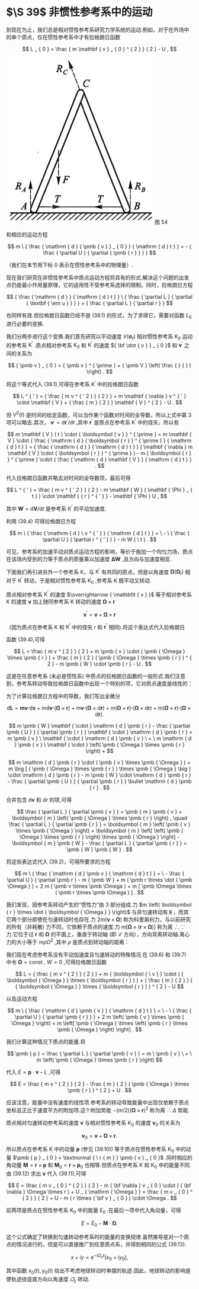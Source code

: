 # $\S 39$ 非惯性参考系中的运动

到现在为止，我们总是相对惯性参考系研究力学系统的运动.例如，对于在外场中的单个质点，仅在惯性参考系中才有拉格朗日函数

$$
L _ { 0 } = \frac { m \mathbf { v } _ { 0 } ^ { 2 } } { 2 } - U ,
$$

![](images/f72715347d997257a85a319d0d18e05516279a04b2aea4b83d8e3b765472405d.jpg)
图 54

和相应的运动方程

$$
m \ { \frac { \mathrm { d } { \pmb { v } } _ { 0 } } { \mathrm { d } t } } = - { \frac { \partial U } { \partial { \pmb { r } } } }
$$

（我们在本节用下标 0 表示在惯性参考系中的物理量）.

现在我们研究在非惯性参考系中质点运动方程将具有的形式.解决这个问题的出发点仍是最小作用量原理，它的适用性不受参考系选择的限制，同时，拉格朗日方程

$$
{ \frac { \mathrm { d } } { \mathrm { d } t } } \ { \frac { \partial L } { \partial { \textbf { \em u } } } } = { \frac { \partial L } { \partial r } }
$$

也同样有效.但拉格朗日函数已经不是 (39.1) 的形式，为了求得它，需要对函数 $L _ { 0 }$ 进行必要的变换.

我们分两步进行这个变换.我们首先研究以平动速度 $\mathbf { } V ( \mathbf { \sigma } _ { t } )$ 相对惯性参考系 $\mathrm { K } _ { 0 }$ 运动的参考系 $\mathrm { K } ^ { \prime }$ .质点相对参考系 $\mathrm { K } _ { 0 }$ 和 $\mathrm { K } ^ { \prime }$ 的速度 ${ \bf \dot { v } } _ { 0 }$ 和 ${ \pmb v } ^ { \prime }$ 之间的关系为

$$
{ \pmb v } _ { 0 } = { \pmb v } ^ { \prime } + { \pmb V } \left( \frac { } { } t \right) .
$$

将这个等式代入 (39.1),可得在参考系 $\mathrm { K } ^ { \prime }$ 中的拉格朗日函数

$$
L ^ { ' } = { \frac { m v ^ { ' 2 } } { 2 } } + m \mathbf { \nabla } v ^ { ' } \cdot \mathbf { V } + { \frac { m } { 2 } } \mathbf { V } ^ { 2 } - U .
$$

但 $V ^ { 2 } ( t )$ 是时间的给定函数，可以当作某个函数对时间的全导数，所以上式中第 3 项可以略去.其次， ${ \pmb v } ^ { \prime } = \mathrm { d } { \pmb r } ^ { \prime } / \mathrm { d } t$ ,其中 $\boldsymbol { r } ^ { \prime }$ 是质点在参考系 $\mathrm { K } ^ { \prime }$ 中的径矢，所以有

$$
m \mathbf { V } ( t ) \cdot { \boldsymbol { v } } ^ { \prime } = m \mathbf { V } \cdot { \frac { \mathrm { d } { \boldsymbol { r } } ^ { \prime } } { \mathrm { d } t } } = { \frac { \mathrm { d } } { \mathrm { d } t } } ( \mathbf { \nabla } m \mathbf { V } \cdot { \boldsymbol { r } } ^ { \prime } ) - m { \boldsymbol { r } } ^ { \prime } \cdot { \frac { \mathrm { d } \mathbf { V } } { \mathrm { d } t } } .
$$

代入拉格朗日函数并略去对时间的全导数项，最后可得

$$
L ^ { ' } = \frac { m v ^ { ' 2 } } { 2 } - m \mathbf { W } ( \mathbf { \Phi } _ { t } ) \cdot \mathbf { { r } ^ { ' } } - \mathbf { \Phi } U ,
$$

其中 $\pmb { W } = \mathrm { d } \pmb { V } / \mathrm { d } t$ 是参考系 $\mathrm { K } ^ { \prime }$ 的平动加速度.

利用 (39.4) 可得拉格朗日方程

$$
m \ { \frac { \mathrm { d } \ v ^ { ' } } { \mathrm { d } t } } = \ - \ { \frac { \partial U } { \partial r ^ { ' } } } - m W ( \ t ) .
$$

可见，参考系的加速平动对质点运动方程的影响，等价于施加一个均匀力场，质点在该场内受到的力等于质点的质量乘以加速度 $\mathbf { \Delta } \mathbf { W }$ ,且方向与加速度相反.

下面我们再引进另外一个参考系 K，与 $\mathrm { K } ^ { \prime }$ 有共同的原点，但是以角速度 $\pmb { \Omega } \left( \mathbf { \Omega } _ { t } \right)$ 相对于 $\mathrm { K } ^ { \prime }$ 转动，于是相对惯性参考系 $\mathrm { K } _ { 0 }$ ,参考系 $\mathrm { K }$ 既平动又转动.

质点相对参考系 $\mathrm { K } ^ { \prime }$ 的速度 $\overrightarrow { \mathbfit { v } }$ 等于相对参考系 K 的速度 $\pmb { v }$ 加上随同参考系 K 转动的速度 $\pmb { \Omega } \times \pmb { r }$

$$
{ \pmb v } ^ { \prime } = { \pmb v } + { \pmb \Omega } \times { \pmb r }
$$

（因为质点在参考系 K 和 $\mathrm { K } ^ { \prime }$ 中的径矢 $r$ 和 $\boldsymbol { r ^ { \prime } }$ 相同).将这个表达式代入拉格朗日

函数 (39.4),可得

$$
L = \frac { m v ^ { 2 } } { 2 } + m \pmb { v } \cdot ( \pmb { \Omega } \times \pmb { r } ) + \frac { m } { 2 } ( \pmb { \Omega } \times \pmb { r } ) ^ { 2 } - m \pmb { W } \cdot \pmb { r } - U .
$$

这是在任意参考系 (未必是惯性系) 中质点的拉格朗日函数的一般形式.我们注意到，参考系转动导致拉格朗日函数中出现一个特别的项，它对质点速度是线性的：

为了计算拉格朗日方程中的导数，我们写出全微分

$$
\mathrm d \boldsymbol { L } = \boldsymbol { m } \boldsymbol { v } \boldsymbol { \cdot } \mathrm d \boldsymbol { v } + m \mathrm { d } \boldsymbol { v } \boldsymbol { \cdot } ( \boldsymbol { \Omega } \times \boldsymbol { r } ) + m \boldsymbol { v } \boldsymbol { \cdot } ( \boldsymbol { \Omega } \times \mathrm d \boldsymbol { r } ) + m ( \boldsymbol { \Omega } \times \boldsymbol { r } ) \boldsymbol { \cdot } ( \boldsymbol { \Omega } \times \mathrm d \boldsymbol { r } ) + m ( \boldsymbol { \Omega } \times \boldsymbol { r } ) \boldsymbol { \cdot } ( \boldsymbol { \Omega } \times \mathrm d \boldsymbol { r } ) .
$$

$$
m \pmb { W } \mathbf { \cdot } \mathrm { d } \pmb { r } - \frac { \partial \pmb { U } } { \partial \pmb { r } } \mathbf { \cdot } \mathrm { d } \pmb { r } = m \pmb { v } \ \mathbf { \cdot } \mathrm { d } \pmb { v } \ + \ m \mathrm { d } \pmb { v } \ \mathbf { \cdot } \left( \pmb { \Omega } \times \pmb { r } \right) +
$$

$$
m \mathrm { d } \pmb { r } \cdot ( \pmb { v } \times \pmb { \Omega } ) + m \big [ ( \pmb { \Omega } \times \pmb { r } ) \times \pmb { \Omega } \big ] \cdot \mathrm { d } \pmb { r } - m \pmb { W } \cdot \mathrm { d } \pmb { r } - \frac { \partial \pmb { U } } { \partial \pmb { r } } \bullet \mathrm { d } \pmb { r } .
$$

合并包含 ${ \mathrm { d } } \pmb { v }$ 和 $\mathrm { d } r$ 的项,可得

$$
\frac { \partial L } { \partial \pmb { v } } = \pmb { m } \pmb { v } + \boldsymbol { m } \left( \pmb { \Omega } \times \pmb { r } \right) , \quad \frac { \partial L } { \partial \pmb { r } } = \boldsymbol { m } \left( \pmb { v } \times \pmb { \Omega } \right) + \boldsymbol { m } \left[ \left( \pmb { \Omega } \times \pmb { r } \right) \times \pmb { \Omega } \right] - \boldsymbol { m } \pmb { W } - \frac { \partial L } { \partial \pmb { r } } = \pmb { W } \pmb { W } .
$$

将这些表达式代入 (39.2)，可得所要求的方程

$$
m \ { \frac { \mathrm { d } \pmb v } { \mathrm { d } t } } = \ - \frac { \partial U } { \partial \pmb r } - m { \pmb W } + m ( \pmb r \times \dot { \pmb \Omega } ) + 2 m ( \pmb v \times \pmb \Omega ) + m [ \pmb \Omega \times ( \pmb r \times \pmb \Omega ) ] .
$$

我们发现，因参考系转动产生的“惯性力”由 3 部分组成.力 $m \left( \boldsymbol { r } \times \dot { \boldsymbol { \Omega } } \right)$ 与非匀速转动有关，而其它两个部分即使在匀速转动时也存在.力 $2 m \left( \pmb { v } \times \pmb { \Omega } \right)$ 称为科里奥利力，与以前研究的所有（非耗散) 力不同，它依赖于质点的速度.力 $m \left[ \pmb { \Omega } \times \left( \pmb { r } \times \pmb { \Omega } \right) \right]$ 称为离 $\therefore \because$ 力.它位于过 $\boldsymbol { r }$ 和 $\pmb { \Omega }$ 的平面上，垂直于转动轴 (即 $\pmb { \mathcal { L } }$ 方向），方向背离转动轴.离心力的大小等于 $m \rho \Omega ^ { 2 }$ ,其中 $\rho$ 是质点到转动轴的距离：

我们现在考虑参考系没有平动加速度且匀速转动的特殊情况.在 (39.6) 和 (39.7) 中令 $\pmb { \Omega } = \mathrm { c o n s t }$ , $W = 0$ ,可得拉格朗日函数

$$
L = { \frac { m v ^ { 2 } } { 2 } } + m { \boldsymbol { \ v } } \cdot ( { \boldsymbol { \Omega } } \times { \boldsymbol { r } } ) + { \frac { m } { 2 } } ( { \boldsymbol { \Omega } } \times { \boldsymbol { r } } ) ^ { 2 } - U
$$

以及运动方程

$$
m \ { \frac { \mathrm { d } \pmb { v } } { \mathrm { d } t } } = \ - \ { \frac { \partial U } { \partial \pmb { r } } } + 2 m \left( \pmb { v } \times \pmb { \Omega } \right) + m \left[ \pmb { \Omega } \times \left( \pmb { r } \times \pmb { \Omega } \right) \right] .
$$

我们计算这种情况下质点的能量.将

$$
\pmb { p } = \frac { \partial L } { \partial \pmb { v } } = m \ \pmb { v } \ + \ m \left( \pmb { \Omega } \times \pmb { r } \right)
$$

代入 $E = \pmb { p } \cdot \pmb { v } \textrm { -- } L$ ,可得

$$
E = \frac { m v ^ { 2 } } { 2 } - \frac { m } { 2 } ( \pmb { \Omega } \times \pmb { r } ) ^ { 2 } + U .
$$

应该注意，能量中没有速度的线性项.参考系的转动导致能量中出现仅依赖于质点坐标且正比于速度平方的附加项.这个附加势能 $- \left( m / 2 \right) ( \pmb { \Omega } \times \pmb { r } ) ^ { 2 }$ 称为离 $\therefore \Delta$ 势能.

质点相对匀速转动参考系的速度 $\pmb { v }$ 与相对惯性参考系 $\mathrm { K } _ { 0 }$ 的速度 ${ \pmb v } _ { 0 }$ 的关系为

$$
\pmb { v } _ { 0 } = \pmb { v } + \pmb { \Omega } \times \pmb { r } .
$$

所以质点在参考系 K 中的动量 $\pmb { p }$ (参见 (39.10)) 等于质点在惯性参考系 $\mathrm { K } _ { 0 }$ 中的动量 $\pmb { p } _ { 0 } = \textnormal { \ r { m } } \pmb { v } _ { 0 }$ .同时相应的角动量 $\pmb { M } = \pmb { r } \times \pmb { p }$ 和 $\pmb { M } _ { 0 } = \pmb { r } \times \pmb { p } _ { 0 }$ 也相等.但质点在参考系 K 和 $\mathrm { K } _ { 0 }$ 中的能量不同.由 (39.12) 求出 $\pmb { v }$ 代入 (39.11),可得

$$
E = \frac { m v _ { 0 } ^ { 2 } } { 2 } - m { \bf \nabla } v _ { 0 } \cdot ( { \bf \nabla } \Omega \times r ) + U _ { \mathrm { \Omega } } = \frac { m v _ { 0 } ^ { 2 } } { 2 } + U - m ( r \times { \bf v } _ { 0 } ) \cdot \Omega .
$$

前两项是质点在惯性参考系 $\mathrm { K } _ { 0 }$ 中的能量 $E _ { 0 }$ .在最后一项中代入角动量，可得

$$
E = E _ { 0 } - \boldsymbol { M } \cdot \boldsymbol { \Omega } .
$$

这个公式确定了转换到匀速转动参考系时的能量的变换规律.虽然推导是对一个质点的情况进行的，但是可以直接推广到任意质点系，并得到相同的公式 (39.13).

$$
x + \mathrm { i } y = \mathrm { e } ^ { - \mathrm { i } \Omega _ { z } t } \big ( x _ { 0 } + \mathrm { i } { y _ { 0 } } \big ) ,
$$

其中函数 $x _ { 0 } ( t ) , y _ { 0 } ( t )$ 给出不考虑地球转动时单摆的轨迹.因此，地球转动的影响是使轨迹绕竖直方向以角速度 $\varOmega _ { z }$ 转动.
